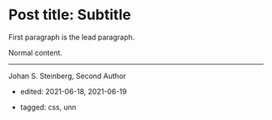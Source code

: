# Post title: Subtitle

First paragraph is the lead paragraph.

Normal content.

---
Johan S. Steinberg,
Second Author
* edited: 2021-06-18, 2021-06-19

* tagged: css, unn
